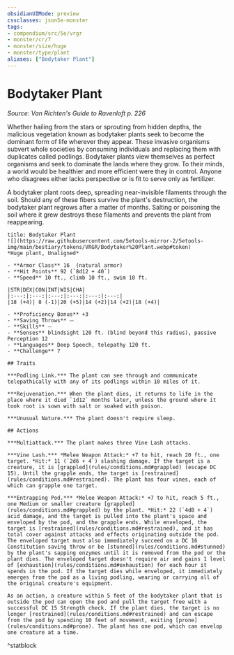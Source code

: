 ```yaml
---
obsidianUIMode: preview
cssclasses: json5e-monster
tags:
- compendium/src/5e/vrgr
- monster/cr/7
- monster/size/huge
- monster/type/plant
aliases: ["Bodytaker Plant"]
---
```

# Bodytaker Plant
*Source: Van Richten's Guide to Ravenloft p. 226*  

Whether hailing from the stars or sprouting from hidden depths, the malicious vegetation known as bodytaker plants seek to become the dominant form of life wherever they appear. These invasive organisms subvert whole societies by consuming individuals and replacing them with duplicates called podlings. Bodytaker plants view themselves as perfect organisms and seek to dominate the lands where they grow. To their minds, a world would be healthier and more efficient were they in control. Anyone who disagrees either lacks perspective or is fit to serve only as fertilizer.

A bodytaker plant roots deep, spreading near-invisible filaments through the soil. Should any of these fibers survive the plant's destruction, the bodytaker plant regrows after a matter of months. Salting or poisoning the soil where it grew destroys these filaments and prevents the plant from reappearing.

```ad-statblock
title: Bodytaker Plant
![](https://raw.githubusercontent.com/5etools-mirror-2/5etools-img/main/bestiary/tokens/VRGR/Bodytaker%20Plant.webp#token)
*Huge plant, Unaligned*

- **Armor Class** 16  (natural armor)
- **Hit Points** 92 (`8d12 + 40`)
- **Speed** 10 ft., climb 10 ft., swim 10 ft.

|STR|DEX|CON|INT|WIS|CHA|
|:---:|:---:|:---:|:---:|:---:|:---:|
|18 (+4)| 8 (-1)|20 (+5)|14 (+2)|14 (+2)|18 (+4)|

- **Proficiency Bonus** +3
- **Saving Throws** ⏤
- **Skills** ⏤
- **Senses** blindsight 120 ft. (blind beyond this radius), passive Perception 12
- **Languages** Deep Speech, telepathy 120 ft.
- **Challenge** 7

## Traits

***Podling Link.*** The plant can see through and communicate telepathically with any of its podlings within 10 miles of it.

***Rejuvenation.*** When the plant dies, it returns to life in the place where it died `1d12` months later, unless the ground where it took root is sown with salt or soaked with poison.

***Unusual Nature.*** The plant doesn't require sleep.

## Actions

***Multiattack.*** The plant makes three Vine Lash attacks.

***Vine Lash.*** *Melee Weapon Attack:* +7 to hit, reach 20 ft., one target. *Hit:* 11 (`2d6 + 4`) slashing damage. If the target is a creature, it is [grappled](rules/conditions.md#grappled) (escape DC 15). Until the grapple ends, the target is [restrained](rules/conditions.md#restrained). The plant has four vines, each of which can grapple one target.

***Entrapping Pod.*** *Melee Weapon Attack:* +7 to hit, reach 5 ft., one Medium or smaller creature [grappled](rules/conditions.md#grappled) by the plant. *Hit:* 22 (`4d8 + 4`) acid damage, and the target is pulled into the plant's space and enveloped by the pod, and the grapple ends. While enveloped, the target is [restrained](rules/conditions.md#restrained), and it has total cover against attacks and effects originating outside the pod. The enveloped target must also immediately succeed on a DC 16 Constitution saving throw or be [stunned](rules/conditions.md#stunned) by the plant's sapping enzymes until it is removed from the pod or the plant dies. The enveloped target doesn't require air and gains 1 level of [exhaustion](rules/conditions.md#exhaustion) for each hour it spends in the pod. If the target dies while enveloped, it immediately emerges from the pod as a living podling, wearing or carrying all of the original creature's equipment.

As an action, a creature within 5 feet of the bodytaker plant that is outside the pod can open the pod and pull the target free with a successful DC 15 Strength check. If the plant dies, the target is no longer [restrained](rules/conditions.md#restrained) and can escape from the pod by spending 10 feet of movement, exiting [prone](rules/conditions.md#prone). The plant has one pod, which can envelop one creature at a time.
```
^statblock